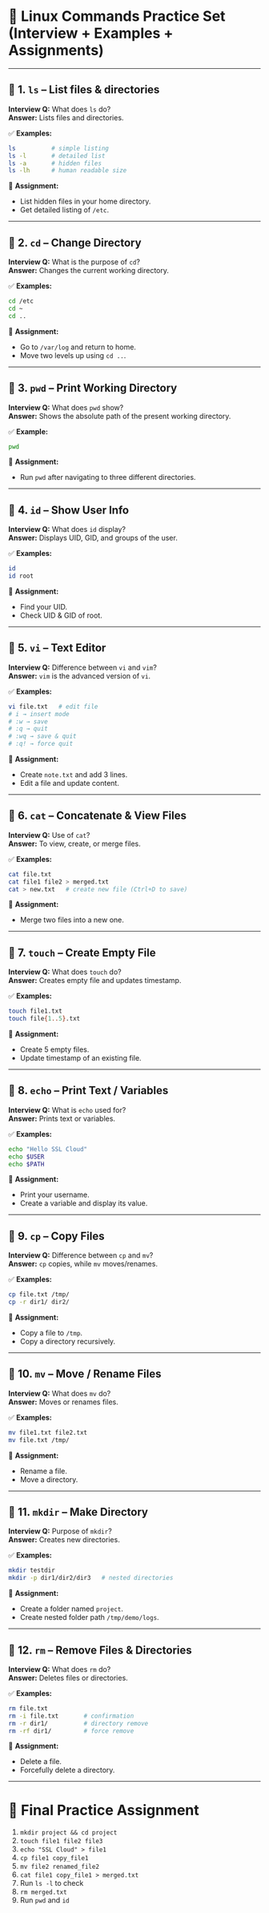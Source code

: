 # 🎯 Linux Commands Practice Set (Interview + Examples + Assignments)

---

## 🔹 1. `ls` – List files & directories
**Interview Q:** What does `ls` do?  
**Answer:** Lists files and directories.

✅ **Examples:**
```bash
ls          # simple listing
ls -l       # detailed list
ls -a       # hidden files
ls -lh      # human readable size
```

📌 **Assignment:**
- List hidden files in your home directory.  
- Get detailed listing of `/etc`.

---

## 🔹 2. `cd` – Change Directory
**Interview Q:** What is the purpose of `cd`?  
**Answer:** Changes the current working directory.

✅ **Examples:**
```bash
cd /etc
cd ~
cd ..
```

📌 **Assignment:**
- Go to `/var/log` and return to home.  
- Move two levels up using `cd ..`.

---

## 🔹 3. `pwd` – Print Working Directory
**Interview Q:** What does `pwd` show?  
**Answer:** Shows the absolute path of the present working directory.

✅ **Example:**
```bash
pwd
```

📌 **Assignment:**
- Run `pwd` after navigating to three different directories.

---

## 🔹 4. `id` – Show User Info
**Interview Q:** What does `id` display?  
**Answer:** Displays UID, GID, and groups of the user.

✅ **Examples:**
```bash
id
id root
```

📌 **Assignment:**
- Find your UID.  
- Check UID & GID of root.

---

## 🔹 5. `vi` – Text Editor
**Interview Q:** Difference between `vi` and `vim`?  
**Answer:** `vim` is the advanced version of `vi`.

✅ **Examples:**
```bash
vi file.txt   # edit file
# i → insert mode
# :w → save
# :q → quit
# :wq → save & quit
# :q! → force quit
```

📌 **Assignment:**
- Create `note.txt` and add 3 lines.  
- Edit a file and update content.

---

## 🔹 6. `cat` – Concatenate & View Files
**Interview Q:** Use of `cat`?  
**Answer:** To view, create, or merge files.

✅ **Examples:**
```bash
cat file.txt
cat file1 file2 > merged.txt
cat > new.txt   # create new file (Ctrl+D to save)
```

📌 **Assignment:**
- Merge two files into a new one.

---

## 🔹 7. `touch` – Create Empty File
**Interview Q:** What does `touch` do?  
**Answer:** Creates empty file and updates timestamp.

✅ **Examples:**
```bash
touch file1.txt
touch file{1..5}.txt
```

📌 **Assignment:**
- Create 5 empty files.  
- Update timestamp of an existing file.

---

## 🔹 8. `echo` – Print Text / Variables
**Interview Q:** What is `echo` used for?  
**Answer:** Prints text or variables.

✅ **Examples:**
```bash
echo "Hello SSL Cloud"
echo $USER
echo $PATH
```

📌 **Assignment:**
- Print your username.  
- Create a variable and display its value.

---

## 🔹 9. `cp` – Copy Files
**Interview Q:** Difference between `cp` and `mv`?  
**Answer:** `cp` copies, while `mv` moves/renames.

✅ **Examples:**
```bash
cp file.txt /tmp/
cp -r dir1/ dir2/
```

📌 **Assignment:**
- Copy a file to `/tmp`.  
- Copy a directory recursively.

---

## 🔹 10. `mv` – Move / Rename Files
**Interview Q:** What does `mv` do?  
**Answer:** Moves or renames files.

✅ **Examples:**
```bash
mv file1.txt file2.txt
mv file.txt /tmp/
```

📌 **Assignment:**
- Rename a file.  
- Move a directory.

---

## 🔹 11. `mkdir` – Make Directory
**Interview Q:** Purpose of `mkdir`?  
**Answer:** Creates new directories.

✅ **Examples:**
```bash
mkdir testdir
mkdir -p dir1/dir2/dir3   # nested directories
```

📌 **Assignment:**
- Create a folder named `project`.  
- Create nested folder path `/tmp/demo/logs`.

---

## 🔹 12. `rm` – Remove Files & Directories
**Interview Q:** What does `rm` do?  
**Answer:** Deletes files or directories.

✅ **Examples:**
```bash
rm file.txt
rm -i file.txt       # confirmation
rm -r dir1/          # directory remove
rm -rf dir1/         # force remove
```

📌 **Assignment:**
- Delete a file.  
- Forcefully delete a directory.

---

# 📝 Final Practice Assignment
1. `mkdir project && cd project`  
2. `touch file1 file2 file3`  
3. `echo "SSL Cloud" > file1`  
4. `cp file1 copy_file1`  
5. `mv file2 renamed_file2`  
6. `cat file1 copy_file1 > merged.txt`  
7. Run `ls -l` to check  
8. `rm merged.txt`  
9. Run `pwd` and `id`

